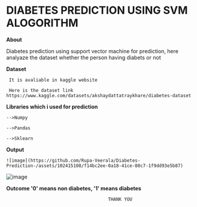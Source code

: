 #                  DIABETES PREDICTION USING SVM ALOGORITHM

**About**

Diabetes prediction using support vector machine for prediction, here analyaze the dataset whether the person having diabets or not

**Dataset**

     It is avaliable in kaggle website 

     Here is the dataset link https://www.kaggle.com/datasets/akshaydattatraykhare/diabetes-dataset 

**Libraries which i used for prediction**

    -->Numpy

    -->Pandas

    -->Sklearn

**Output**

    ![image](https://github.com/Rupa-Veerala/Diabetes-Prediction-/assets/102415108/f14bc2ee-0a18-41ce-80c7-1f9dd93e5b87)

![image](https://github.com/Rupa-Veerala/Diabetes-Prediction-/assets/102415108/29bcc36e-22dd-4f47-b09b-0c6e3d8fb266)

**Outcome '0' means non diabetes, '1' means diabetes**

                                          THANK YOU
